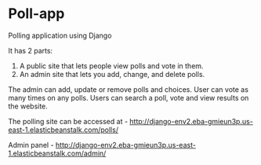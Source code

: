 # Poll-app
Polling application using Django

It has 2 parts:

1. A public site that lets people view polls and vote in them.
2. An admin site that lets you add, change, and delete polls.

The admin can add, update or remove polls and choices. User can vote as many times on any polls. Users can search a poll, vote and view results on the website. 

The polling site can be accessed at - http://django-env2.eba-gmieun3p.us-east-1.elasticbeanstalk.com/polls/

Admin panel - http://django-env2.eba-gmieun3p.us-east-1.elasticbeanstalk.com/admin/
